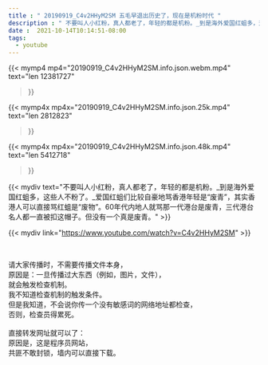 ```yaml
---
title : " 20190919_C4v2HHyM2SM 五毛早退出历史了，现在是机粉时代 "
description : " 不要叫人小红粉，真人都老了，年轻的都是机粉。_到是海外爱国红蛆多，这些人不粉了。_爱国红蛆们比较自豪地骂香港年轻是“废青”，其实香港人可以直接骂红蛆是“废物”。60年代内地人就骂那一代港台是废青，三代港台名人都一直被扣这帽子。但没有一个真是废青。 "
date :  2021-10-14T10:14:51-08:00
tags:
  - youtube
---
```


{{< mymp4 mp4="20190919_C4v2HHyM2SM.info.json.webm.mp4" 
text="len 12381727"
>}}

{{< mymp4x  mp4x="20190919_C4v2HHyM2SM.info.json.25k.mp4"
text="len 2812823"
>}}

{{< mymp4x  mp4x="20190919_C4v2HHyM2SM.info.json.48k.mp4"
text="len 5412718"
>}}


{{< mydiv text="不要叫人小红粉，真人都老了，年轻的都是机粉。_到是海外爱国红蛆多，这些人不粉了。_爱国红蛆们比较自豪地骂香港年轻是“废青”，其实香港人可以直接骂红蛆是“废物”。60年代内地人就骂那一代港台是废青，三代港台名人都一直被扣这帽子。但没有一个真是废青。" >}}
<br>

{{< mydiv link="https://www.youtube.com/watch?v=C4v2HHyM2SM" >}}


<br>

请大家传播时，不需要传播文件本身，<br>
原因是：一旦传播过大东西（例如，图片，文件），<br>
就会触发检查机制。<br>
我不知道检查机制的触发条件。<br>
但是我知道，不会说你传一个没有敏感词的网络地址都检查，<br>
否则，检查员得累死。<br><br>
直接转发网址就可以了：<br>
原因是，这是程序员网站，<br>
共匪不敢封锁，墙内可以直接下载。


